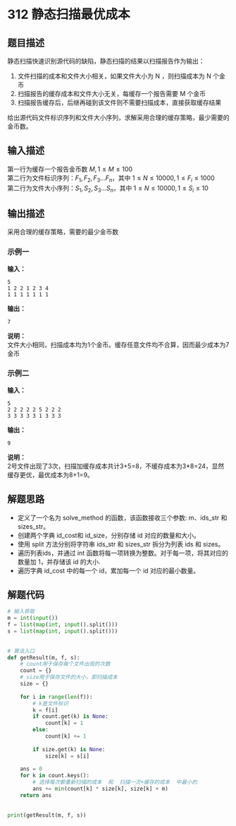 # 312 静态扫描最优成本

## 题目描述
静态扫描快速识别源代码的缺陷，静态扫描的结果以扫描报告作为输出：  
1. 文件扫描的成本和文件大小相关，如果文件大小为 
N ，则扫描成本为 N 个金币  
2. 扫描报告的缓存成本和文件大小无关，每缓存一个报告需要 M 个金币
3. 扫描报告缓存后，后继再碰到该文件则不需要扫描成本，直接获取缓存结果


给出源代码文件标识序列和文件大小序列，求解采用合理的缓存策略，最少需要的金币数。
## 输入描述
第一行为缓存一个报告金币数 $M,1≤M≤100$  
第二行为文件标识序列：$F_1,F_2,F_3...F_n$，其中 
$1≤N≤10000,1≤F_i≤1000$  
第二行为文件大小序列：$S_1,S_2,S_3...S_n$，其中 
$1≤N≤10000,1≤S_i≤10$ 

## 输出描述
采用合理的缓存策略，需要的最少金币数

### 示例一
**输入：**
```shell
5
1 2 2 1 2 3 4
1 1 1 1 1 1 1
```

**输出：**
```shell
7
```

**说明：**  
文件大小相同，扫描成本均为1个金币。缓存任意文件均不合算，因而最少成本为7金币

### 示例二
**输入：**
```shell
5
2 2 2 2 2 5 2 2 2
3 3 3 3 3 1 3 3 3
```

**输出：**
```shell
9
```

**说明：**  
2号文件出现了3次，扫描加缓存成本共计3+5=8，不缓存成本为3*8=24，显然缓存更优，最优成本为8+1=9。

## 解题思路
- 定义了一个名为 solve_method 的函数，该函数接收三个参数: m、ids_str 和 sizes_str。
- 创建两个字典 id_cost和 id_size，分别存储 id 对应的数量和大小。
- 使用 split 方法分别将字符串 ids_str 和 sizes_str 拆分为列表 ids 和 sizes。
- 遍历列表ids，并通过 int 函数将每一项转换为整数。对于每一项，将其对应的数量加 1，并存储该 id 的大小.
- 遍历字典 id_cost 中的每一个 id，累加每一个 id 对应的最小数量。

## 解题代码

```python
# 输入获取
m = int(input())
f = list(map(int, input().split()))
s = list(map(int, input().split()))
 
 
# 算法入口
def getResult(m, f, s):
    # count用于保存每个文件出现的次数
    count = {}
    # size用于保存文件的大小，即扫描成本
    size = {}
 
    for i in range(len(f)):
        # k是文件标识
        k = f[i]
        if count.get(k) is None:
            count[k] = 1
        else:
            count[k] += 1
 
        if size.get(k) is None:
            size[k] = s[i]
 
    ans = 0
    for k in count.keys():
        # 选择每次都重新扫描的成本  和  扫描一次+缓存的成本  中最小的
        ans += min(count[k] * size[k], size[k] + m)
    return ans
 
 
print(getResult(m, f, s))
```